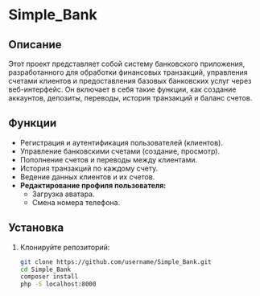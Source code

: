 # Simple_Bank

## Описание
Этот проект представляет собой систему банковского приложения, разработанного для обработки финансовых транзакций, управления счетами клиентов и предоставления базовых банковских услуг через веб-интерфейс. Он включает в себя такие функции, как создание аккаунтов, депозиты, переводы, история транзакций и баланс счетов.

## Функции
- Регистрация и аутентификация пользователей (клиентов).
- Управление банковскими счетами (создание, просмотр).
- Пополнение счетов и переводы между клиентами.
- История транзакций по каждому счету.
- Ведение данных клиентов и их счетов.
- **Редактирование профиля пользователя:**
  - Загрузка аватара.
  - Смена номера телефона.

## Установка
1. Клонируйте репозиторий:
   
   ```bash
   git clone https://github.com/username/Simple_Bank.git
   cd Simple_Bank
   composer install
   php -S localhost:8000
